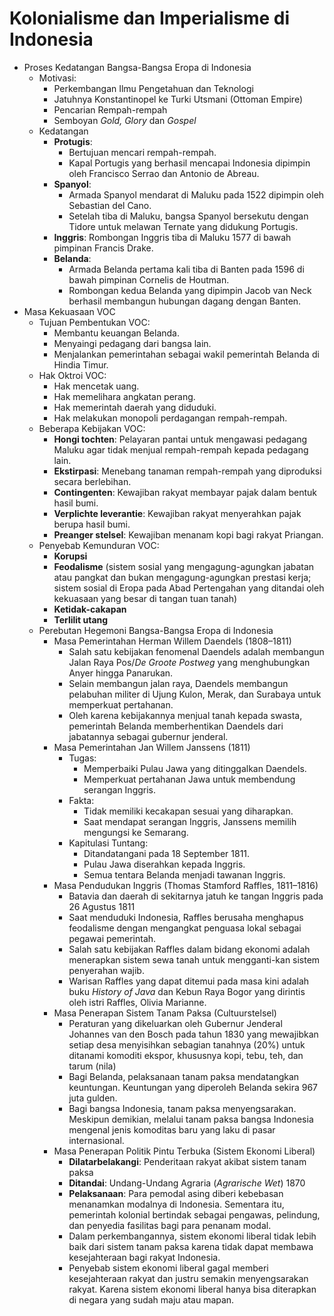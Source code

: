 # Kolonialisme dan Imperialisme di Indonesia

- Proses Kedatangan Bangsa-Bangsa Eropa di Indonesia
    - Motivasi:
        - Perkembangan Ilmu Pengetahuan dan Teknologi
        - Jatuhnya Konstantinopel ke Turki Utsmani (Ottoman Empire)
        - Pencarian Rempah-rempah
        - Semboyan *Gold, Glory* dan *Gospel*
    - Kedatangan
        - **Protugis**:
            - Bertujuan mencari rempah-rempah.
            - Kapal Portugis yang berhasil mencapai Indonesia dipimpin oleh Francisco Serrao dan Antonio de Abreau.
        - **Spanyol**:
            - Armada Spanyol mendarat di Maluku pada 1522 dipimpin oleh Sebastian del Cano. 
            - Setelah tiba di Maluku, bangsa Spanyol bersekutu dengan Tidore untuk melawan Ternate yang didukung Portugis.
        - **Inggris**: Rombongan Inggris tiba di Maluku 1577 di bawah pimpinan Francis Drake.
        - **Belanda**: 
            - Armada Belanda pertama kali tiba di Banten pada 1596 di bawah pimpinan Cornelis de Houtman. 
            - Rombongan kedua Belanda yang dipimpin Jacob van Neck berhasil membangun hubungan dagang dengan Banten.
- Masa Kekuasaan VOC
    - Tujuan Pembentukan VOC:
        - Membantu keuangan Belanda.
        - Menyaingi pedagang dari bangsa lain.
        - Menjalankan pemerintahan sebagai wakil pemerintah Belanda di Hindia Timur.
    - Hak Oktroi VOC:
        - Hak mencetak uang.
        - Hak memelihara angkatan perang.
        - Hak memerintah daerah yang diduduki.
        - Hak melakukan monopoli perdagangan rempah-rempah.
    - Beberapa Kebijakan VOC:
        - **Hongi tochten**: Pelayaran pantai untuk mengawasi pedagang Maluku agar tidak menjual rempah-rempah kepada pedagang lain. 
        - **Ekstirpasi**: Menebang tanaman rempah-rempah yang diproduksi secara berlebihan.
        - **Contingenten**: Kewajiban rakyat membayar pajak dalam bentuk hasil bumi.
        - **Verplichte leverantie**: Kewajiban rakyat menyerahkan pajak berupa hasil bumi.
        - **Preanger stelsel**: Kewajiban menanam kopi bagi rakyat Priangan.
    - Penyebab Kemunduran VOC:
        - **Korupsi**
        - **Feodalisme** (sistem sosial yang mengagung-agungkan jabatan atau pangkat dan bukan mengagung-agungkan prestasi kerja; sistem sosial di Eropa pada Abad Pertengahan yang ditandai oleh kekuasaan yang besar di tangan tuan tanah)
        - **Ketidak-cakapan**
        - **Terlilit utang**
    - Perebutan Hegemoni Bangsa-Bangsa Eropa di Indonesia
        - Masa Pemerintahan Herman Willem Daendels (1808–1811)
            - Salah satu kebijakan fenomenal Daendels adalah membangun Jalan Raya Pos/*De Groote Postweg* yang menghubungkan Anyer hingga Panarukan. 
            - Selain membangun jalan raya, Daendels membangun pelabuhan militer di Ujung Kulon, Merak, dan Surabaya untuk memperkuat pertahanan.
            - Oleh karena kebijakannya menjual tanah kepada swasta, pemerintah Belanda memberhentikan Daendels dari jabatannya sebagai gubernur jenderal.
        - Masa Pemerintahan Jan Willem Janssens (1811)
            - Tugas:
                - Memperbaiki Pulau Jawa yang ditinggalkan Daendels.
                - Memperkuat pertahanan Jawa untuk membendung serangan Inggris.
            - Fakta:
                - Tidak memiliki kecakapan sesuai yang diharapkan.
                - Saat mendapat serangan Inggris, Janssens memilih mengungsi ke Semarang.
            - Kapitulasi Tuntang:
                - Ditandatangani pada 18 September 1811.
                - Pulau Jawa diserahkan kepada Inggris.
                - Semua tentara Belanda menjadi tawanan Inggris.
        - Masa Pendudukan Inggris (Thomas Stamford Raffles, 1811–1816)
            - Batavia dan daerah di sekitarnya jatuh ke tangan Inggris pada 26 Agustus 1811
            - Saat menduduki Indonesia, Raffles berusaha menghapus feodalisme dengan mengangkat penguasa lokal sebagai pegawai pemerintah. 
            - Salah satu kebijakan Raffles dalam bidang ekonomi adalah menerapkan sistem sewa tanah untuk mengganti-kan sistem penyerahan wajib. 
            - Warisan Raffles yang dapat ditemui pada masa kini adalah buku *History of Java* dan Kebun Raya Bogor yang dirintis oleh istri Raffles, Olivia Marianne. 
        - Masa Penerapan Sistem Tanam Paksa (Cultuurstelsel)
            - Peraturan yang dikeluarkan oleh Gubernur Jenderal Johannes van den Bosch pada tahun 1830 yang mewajibkan setiap desa menyisihkan sebagian tanahnya (20%) untuk ditanami komoditi ekspor, khususnya kopi, tebu, teh, dan tarum (nila)
            - Bagi Belanda, pelaksanaan tanam paksa mendatangkan keuntungan. Keuntungan yang diperoleh Belanda sekira 967 juta gulden.
            - Bagi bangsa Indonesia, tanam paksa menyengsarakan. Meskipun demikian, melalui tanam paksa bangsa Indonesia mengenal jenis komoditas baru yang laku di pasar internasional.
        - Masa Penerapan Politik Pintu Terbuka (Sistem Ekonomi Liberal)
            - **Dilatarbelakangi**: Penderitaan rakyat akibat sistem tanam paksa
            - **Ditandai**: Undang-Undang Agraria (*Agrarische Wet*) 1870
            - **Pelaksanaan**: Para pemodal asing diberi kebebasan menanamkan modalnya di Indonesia. Sementara itu, pemerintah kolonial bertindak sebagai pengawas, pelindung, dan penyedia fasilitas bagi para penanam modal.
            - Dalam perkembangannya, sistem ekonomi liberal tidak lebih baik dari sistem tanam paksa karena tidak dapat membawa kesejahteraan bagi rakyat Indonesia.
            - Penyebab sistem ekonomi liberal gagal memberi kesejahteraan rakyat dan justru semakin menyengsarakan rakyat. Karena sistem ekonomi liberal hanya bisa diterapkan di negara yang sudah maju atau mapan.